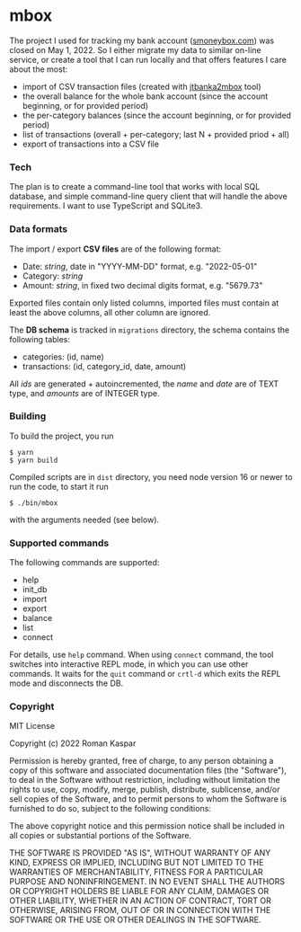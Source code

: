 # mbox

The project I used for tracking my bank account ([smoneybox.com](https://smoneybox.com/)) was closed on May 1, 2022. So I either migrate my data to similar on-line service, or create a tool that I can run locally and that offers features I care about the most:
* import of CSV transaction files (created with [jtbanka2mbox](https://github.com/roman-kaspar/jtbanka2mbox) tool)
* the overall balance for the whole bank account (since the account beginning, or for provided period)
* the per-category balances (since the account beginning, or for provided period)
* list of transactions (overall + per-category; last N + provided priod + all)
* export of transactions into a CSV file

### Tech

The plan is to create a command-line tool that works with local SQL database, and simple command-line query client that will handle the above requirements. I want to use TypeScript and SQLite3.

### Data formats

The import / export **CSV files** are of the following format:
* Date: _string_, date in "YYYY-MM-DD" format, e.g. "2022-05-01"
* Category: _string_
* Amount: _string_, in fixed two decimal digits format, e.g. "5679.73"

Exported files contain only listed columns, imported files must contain at least the above columns, all other column are ignored.

The **DB schema** is tracked in `migrations` directory, the schema contains the following tables:
* categories: (id, name)
* transactions: (id, category_id, date, amount)

All _ids_ are generated + autoincremented, the _name_ and _date_ are of TEXT type, and _amounts_ are of INTEGER type.

### Building

To build the project, you run
```
$ yarn
$ yarn build
```

Compiled scripts are in `dist` directory, you need node version 16 or newer to run the code, to start it run
```
$ ./bin/mbox
```
with the arguments needed (see below).

### Supported commands

The following commands are supported:
* help
* init_db
* import
* export
* balance
* list
* connect

For details, use `help` command. When using `connect` command, the tool switches into interactive REPL mode, in which you can use other commands. It waits for the `quit` command or `crtl-d` which exits the REPL mode and disconnects the DB.

### Copyright

MIT License

Copyright (c) 2022 Roman Kaspar

Permission is hereby granted, free of charge, to any person obtaining a copy
of this software and associated documentation files (the "Software"), to deal
in the Software without restriction, including without limitation the rights
to use, copy, modify, merge, publish, distribute, sublicense, and/or sell
copies of the Software, and to permit persons to whom the Software is
furnished to do so, subject to the following conditions:

The above copyright notice and this permission notice shall be included in all
copies or substantial portions of the Software.

THE SOFTWARE IS PROVIDED "AS IS", WITHOUT WARRANTY OF ANY KIND, EXPRESS OR
IMPLIED, INCLUDING BUT NOT LIMITED TO THE WARRANTIES OF MERCHANTABILITY,
FITNESS FOR A PARTICULAR PURPOSE AND NONINFRINGEMENT. IN NO EVENT SHALL THE
AUTHORS OR COPYRIGHT HOLDERS BE LIABLE FOR ANY CLAIM, DAMAGES OR OTHER
LIABILITY, WHETHER IN AN ACTION OF CONTRACT, TORT OR OTHERWISE, ARISING FROM,
OUT OF OR IN CONNECTION WITH THE SOFTWARE OR THE USE OR OTHER DEALINGS IN THE
SOFTWARE.
